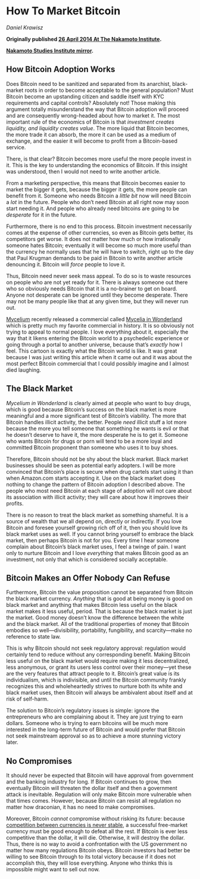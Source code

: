 # How To Market Bitcoin

_Daniel Krawisz_

**Originally published [26 April 2014 At The Nakamoto Institute](https://nakamotoinstitute.org/mempool/how-to-market-bitcoin/).**

**[Nakamoto Studies Institute mirror](https://nakamotostudies.org/literature/how-to-market-bitcoin/).**

## How Bitcoin Adoption Works

Does Bitcoin need to be sanitized and separated from its anarchist, black-market roots in order to become acceptable to the general population? Must Bitcoin become an upstanding citizen and saddle itself with KYC requirements and capital controls? Absolutely not! Those making this argument totally misunderstand the way that Bitcoin adoption will proceed and are consequently wrong-headed about how to market it. The most important rule of the economics of Bitcoin is that _investment creates liquidity, and liquidity creates value_. The more liquid that Bitcoin becomes, the more trade it can absorb, the more it can be used as a medium of exchange, and the easier it will become to profit from a Bitcoin-based service.

There, is that clear? Bitcoin becomes more useful the more people invest in it. This is the key to understanding the economics of Bitcoin. If this insight was understood, then I would not need to write another article.

From a marketing perspective, this means that Bitcoin becomes easier to market the bigger it gets, because the bigger it gets, the more people can benefit from it. Someone who needs Bitcoin a _little bit_ now will need Bitcoin a _lot_ in the future. People who don’t need Bitcoin at all right now may soon start needing it. And people who already need bitcoins are going to be _desperate_ for it in the future.

Furthermore, there is no end to this process. Bitcoin investment necessarily comes at the expense of other currencies, so even as Bitcoin gets better, its competitors get worse. It does not matter how much or how irrationally someone hates Bitcoin; eventually it will become so much more useful than the currency he normally uses that he will have to switch, right up to the day that Paul Krugman demands to be paid in Bitcoin to write another article denouncing it. Bitcoin will _force_ people to love it.

Thus, Bitcoin need never seek mass appeal. To do so is to waste resources on people who are not yet ready for it. There is always someone out there who so obviously needs Bitcoin that it is a no-brainer to get on board. Anyone not desperate can be ignored until they become desperate. There may not be many people like that at any given time, but they will never run out.

[Mycelium](http://mycelium.com/) recently released a commercial called [Mycelia in Wonderland](https://www.youtube.com/watch?v=2_h9ZZwhwBg) which is pretty much my favorite commercial in history. It is so obviously not trying to appeal to normal people. I love everything about it, especially the way that it likens entering the Bitcoin world to a psychedelic experience or going through a portal to another universe, because that’s _exactly_ how I feel. This cartoon is exactly what the Bitcoin world is like. It was great because I was just writing this article when it came out and it was about the most perfect Bitcoin commercial that I could possibly imagine and I almost died laughing.

## The Black Market

_Mycelium in Wonderland_ is clearly aimed at people who want to buy drugs, which is good because Bitcoin’s success on the black market is more meaningful and a more significant test of Bitcoin’s viability. The more that Bitcoin handles illicit activity, the better. People _need_ illicit stuff a lot more because the more you tell someone that something he wants is evil or that he doesn’t deserve to have it, the more desperate he is to get it. Someone who wants Bitcoin for drugs or porn will tend to be a more loyal and committed Bitcoin proponent than someone who uses it to buy shoes.

Therefore, Bitcoin should not be shy about the black market. Black market businesses should be seen as potential early adopters. I will be more convinced that Bitcoin’s place is secure when drug cartels start using it than when Amazon.com starts accepting it. Use on the black market does nothing to change the pattern of Bitcoin adoption I described above. The people who most need Bitcoin at each stage of adoption will not care about its association with illicit activity; they will care about how it improves their profits.

There is no reason to treat the black market as something shameful. It is a source of wealth that we all depend on, directly or indirectly. If you love Bitcoin and foresee yourself growing rich off of it, then you should love its black market uses as well. If you cannot bring yourself to embrace the black market, then perhaps Bitcoin is not for you. Every time I hear someone complain about Bitcoin’s black market uses, I feel a twinge of pain. I want only to nurture Bitcoin and I love _everything_ that makes Bitcoin good as an investment, not only that which is considered socially acceptable.

## Bitcoin Makes an Offer Nobody Can Refuse

Furthermore, Bitcoin the value proposition cannot be separated from Bitcoin the black market currency. _Anything_ that is good at being money is good on black market and anything that makes Bitcoin less useful on the black market makes it less useful, period. That is because the black market is just the market. Good money doesn’t know the difference between the white and the black market. All of the traditional properties of money that Bitcoin embodies so well—divisibility, portability, fungibility, and scarcity—make no reference to state law.

This is why Bitcoin should not seek regulatory approval: regulation would certainly tend to reduce without any corresponding benefit. Making Bitcoin less useful on the black market would require making it less decentralized, less anonymous, or grant its users less control over their money—yet these are the very features that attract people to it. Bitcoin’s great value is its individualism, which is indivisible, and until the Bitcoin community frankly recognizes this and wholeheartedly strives to nurture both its white and black market uses, then Bitcoin will always be ambivalent about itself and at risk of self-harm.

The solution to Bitcoin’s regulatory issues is simple: ignore the entrepreneurs who are complaining about it. They are just trying to earn dollars. Someone who is trying to earn bitcoins will be much more interested in the long-term future of Bitcoin and would prefer that Bitcoin not seek mainstream approval so as to achieve a more stunning victory later.

## No Compromises

It should never be expected that Bitcoin will have approval from government and the banking industry for long. If Bitcoin continues to grow, then eventually Bitcoin will threaten the dollar itself and then a government attack is inevitable. Regulation will only make Bitcoin more vulnerable when that times comes. However, because Bitcoin can resist all regulation no matter how draconian, it has no need to make compromises.

Moreover, Bitcoin _cannot_ compromise without risking its future: because [competition between currencies is never stable](https://github.com/TheDaleks/ContentDK/blob/master/Markdowns/2014-02-01-why-bitcoin-will-continue-to-grow.md), a successful free-market currency must be good enough to defeat all the rest. If Bitcoin is ever less competitive than the dollar, it will die. Otherwise, it will destroy the dollar. Thus, there is no way to avoid a confrontation with the US government no matter how many regulations Bitcoin obeys. Bitcoin investors had better be willing to see Bitcoin through to its total victory because if it does not accomplish this, they will lose everything. Anyone who thinks this is impossible might want to sell out now.

